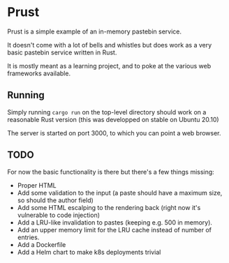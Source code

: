 Prust
======

Prust is a simple example of an in-memory pastebin service.

It doesn't come with a lot of bells and whistles but does work as a very basic
pastebin service written in Rust.

It is mostly meant as a learning project, and to poke at the various web
frameworks available.


Running
--------

Simply running `cargo run` on the top-level directory should work on a
reasonable Rust version (this was developped on stable on Ubuntu 20.10)

The server is started on port 3000, to which you can point a web browser.

TODO
----

For now the basic functionality is there but there's a few things missing:

- Proper HTML
- Add some validation to the input (a paste should have a maximum size, so
  should the author field)
- Add some HTML escalping to the rendering back (right now it's vulnerable to
  code injection)
- Add a LRU-like invalidation to pastes (keeping e.g. 500 in memory).
- Add an upper memory limit for the LRU cache instead of number of entries.
- Add a Dockerfile
- Add a Helm chart to make k8s deployments trivial
